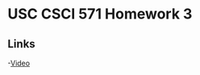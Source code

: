 # USC CSCI 571 Homework 3
## Links
-[Video](https://www.youtube.com/watch?v=VqXuRWy2894&feature=youtu.be)
